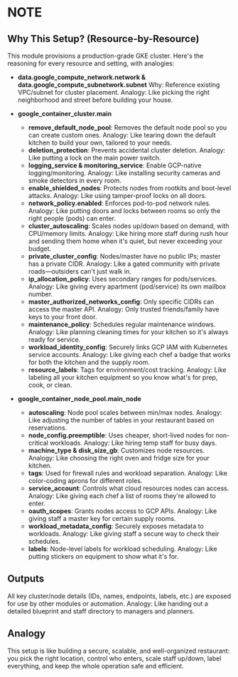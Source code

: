 # NOTE

## Why This Setup? (Resource-by-Resource)

This module provisions a production-grade GKE cluster. Here's the reasoning for every resource and setting, with analogies:

- **data.google_compute_network.network & data.google_compute_subnetwork.subnet**
  Why: Reference existing VPC/subnet for cluster placement. Analogy: Like picking the right neighborhood and street before building your house.

- **google_container_cluster.main**

  - **remove_default_node_pool**: Removes the default node pool so you can create custom ones. Analogy: Like tearing down the default kitchen to build your own, tailored to your needs.
  - **deletion_protection**: Prevents accidental cluster deletion. Analogy: Like putting a lock on the main power switch.
  - **logging_service & monitoring_service**: Enable GCP-native logging/monitoring. Analogy: Like installing security cameras and smoke detectors in every room.
  - **enable_shielded_nodes**: Protects nodes from rootkits and boot-level attacks. Analogy: Like using tamper-proof locks on all doors.
  - **network_policy.enabled**: Enforces pod-to-pod network rules. Analogy: Like putting doors and locks between rooms so only the right people (pods) can enter.
  - **cluster_autoscaling**: Scales nodes up/down based on demand, with CPU/memory limits. Analogy: Like hiring more staff during rush hour and sending them home when it's quiet, but never exceeding your budget.
  - **private_cluster_config**: Nodes/master have no public IPs; master has a private CIDR. Analogy: Like a gated community with private roads—outsiders can't just walk in.
  - **ip_allocation_policy**: Uses secondary ranges for pods/services. Analogy: Like giving every apartment (pod/service) its own mailbox number.
  - **master_authorized_networks_config**: Only specific CIDRs can access the master API. Analogy: Only trusted friends/family have keys to your front door.
  - **maintenance_policy**: Schedules regular maintenance windows. Analogy: Like planning cleaning times for your kitchen so it's always ready for service.
  - **workload_identity_config**: Securely links GCP IAM with Kubernetes service accounts. Analogy: Like giving each chef a badge that works for both the kitchen and the supply room.
  - **resource_labels**: Tags for environment/cost tracking. Analogy: Like labeling all your kitchen equipment so you know what's for prep, cook, or clean.

- **google_container_node_pool.main_node**
  - **autoscaling**: Node pool scales between min/max nodes. Analogy: Like adjusting the number of tables in your restaurant based on reservations.
  - **node_config.preemptible**: Uses cheaper, short-lived nodes for non-critical workloads. Analogy: Like hiring temp staff for busy days.
  - **machine_type & disk_size_gb**: Customizes node resources. Analogy: Like choosing the right oven and fridge size for your kitchen.
  - **tags**: Used for firewall rules and workload separation. Analogy: Like color-coding aprons for different roles.
  - **service_account**: Controls what cloud resources nodes can access. Analogy: Like giving each chef a list of rooms they're allowed to enter.
  - **oauth_scopes**: Grants nodes access to GCP APIs. Analogy: Like giving staff a master key for certain supply rooms.
  - **workload_metadata_config**: Securely exposes metadata to workloads. Analogy: Like giving staff a secure way to check their schedules.
  - **labels**: Node-level labels for workload scheduling. Analogy: Like putting stickers on equipment to show what it's for.

## Outputs

All key cluster/node details (IDs, names, endpoints, labels, etc.) are exposed for use by other modules or automation. Analogy: Like handing out a detailed blueprint and staff directory to managers and planners.

## Analogy

This setup is like building a secure, scalable, and well-organized restaurant: you pick the right location, control who enters, scale staff up/down, label everything, and keep the whole operation safe and efficient.
